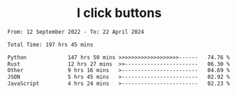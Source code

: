<h1 align="center">
I click buttons
</h1>

<!--START_SECTION:waka-->

```txt
From: 12 September 2022 - To: 22 April 2024

Total Time: 197 hrs 45 mins

Python             147 hrs 50 mins >>>>>>>>>>>>>>>>>>>------   74.76 %
Rust               12 hrs 27 mins  >>-----------------------   06.30 %
Other              9 hrs 16 mins   >------------------------   04.69 %
JSON               5 hrs 45 mins   >------------------------   02.92 %
JavaScript         4 hrs 24 mins   >------------------------   02.23 %
```

<!--END_SECTION:waka-->
